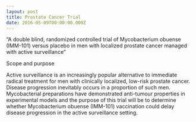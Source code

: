 ```yaml
---
layout: post
title: Prostate Cancer Trial
date: 2016-05-09T00:00:00.000Z
---
```



“A double blind, randomized controlled trial of Mycobacterium obuense (IMM-101) versus placebo in men with localized prostate cancer managed with active surveillance”

Scope and purpose

Active surveillance is an increasingly popular alternative to immediate radical treatment for men with clinically localized, low-risk prostate cancer. Disease progression inevitably occurs in a proportion of such men. Mycobacterial preparations have demonstrated anti-tumour properties in experimental models and the purpose of this trial will be to determine whether Mycobacterium obuense (IMM-101) vaccination could delay disease progression in the active surveillance setting.